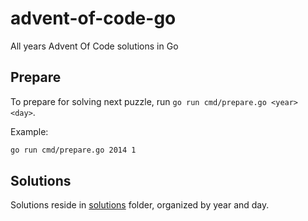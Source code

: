 # advent-of-code-go

All years Advent Of Code solutions in Go

## Prepare

To prepare for solving next puzzle, run `go run cmd/prepare.go <year> <day>`.

Example:
```sh
go run cmd/prepare.go 2014 1
```

## Solutions

Solutions reside in [solutions](./puzzles) folder, organized by year and day.